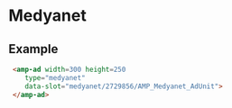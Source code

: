 <!---
Copyright 2015 The AMP HTML Authors. All Rights Reserved.

Licensed under the Apache License, Version 2.0 (the "License");
you may not use this file except in compliance with the License.
You may obtain a copy of the License at

      http://www.apache.org/licenses/LICENSE-2.0

Unless required by applicable law or agreed to in writing, software
distributed under the License is distributed on an "AS-IS" BASIS,
WITHOUT WARRANTIES OR CONDITIONS OF ANY KIND, either express or implied.
See the License for the specific language governing permissions and
limitations under the License.
-->

# Medyanet

## Example

```html
 <amp-ad width=300 height=250
    type="medyanet"
    data-slot="medyanet/2729856/AMP_Medyanet_AdUnit">
 </amp-ad>
```
